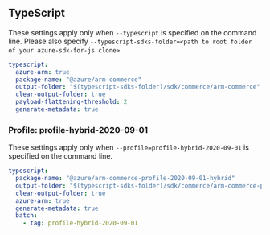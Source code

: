 ## TypeScript

These settings apply only when `--typescript` is specified on the command line.
Please also specify `--typescript-sdks-folder=<path to root folder of your azure-sdk-for-js clone>`.

``` yaml $(typescript) && !$(profile)
typescript:
  azure-arm: true
  package-name: "@azure/arm-commerce"
  output-folder: "$(typescript-sdks-folder)/sdk/commerce/arm-commerce"
  clear-output-folder: true
  payload-flattening-threshold: 2
  generate-metadata: true
```

### Profile: profile-hybrid-2020-09-01

These settings apply only when `--profile=profile-hybrid-2020-09-01` is specified on the command line.

``` yaml $(profile)=='profile-hybrid-2020-09-01'
typescript:
  package-name: "@azure/arm-commerce-profile-2020-09-01-hybrid"
  output-folder: "$(typescript-sdks-folder)/sdk/commerce/arm-commerce-profile-2020-09-01-hybrid"
  clear-output-folder: true
  azure-arm: true
  generate-metadata: true
  batch:
    - tag: profile-hybrid-2020-09-01
```